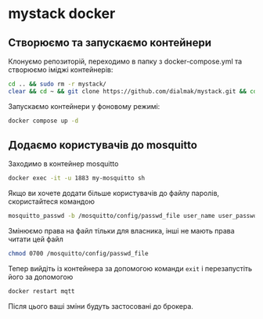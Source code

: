 # mystack docker


## Створюємо та запускаємо контейнери

Клонуємо репозиторій, переходимо в папку з docker-compose.yml та створюємо іміджі контейнерів:

```bash
cd .. && sudo rm -r mystack/
clear && cd ~ && git clone https://github.com/dialmak/mystack.git && cd mystack && docker compose build
```

Запускаємо  контейнери у фоновому режимі:

```bash
docker compose up -d
```


##  Додаємо користувачів до mosquitto

Заходимо в контейнер mosquitto
```bash
docker exec -it -u 1883 my-mosquitto sh
```

Якщо ви хочете додати більше користувачів до файлу паролів, скористайтеся командою 

```bash
mosquitto_passwd -b /mosquitto/config/passwd_file user_name user_password
```

Змінюємо права на файл тільки для власника, інші не мають права читати цей файл
```bash
chmod 0700 /mosquitto/config/passwd_file
```

Тепер вийдіть із контейнера за допомогою команди `exit` і перезапустіть його за допомогою 

```bash
docker restart mqtt
```

Після цього ваші зміни будуть застосовані до брокера.